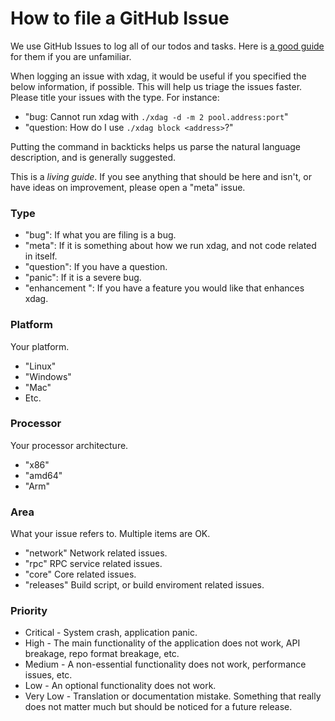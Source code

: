 # How to file a GitHub Issue

We use GitHub Issues to log all of our todos and tasks. Here is
[a good guide](https://guides.github.com/features/issues/) for them if you are
unfamiliar.

When logging an issue with xdag, it would be useful if you specified the
below information, if possible. This will help us triage the issues faster.
Please title your issues with the type. For instance:

- "bug: Cannot run xdag with `./xdag -d -m 2 pool.address:port`"
- "question: How do I use `./xdag block <address>`?"

Putting the command in backticks helps us parse the natural language description,
and is generally suggested.

This is a _living guide_. If you see anything that should be here and isn't, or
have ideas on improvement, please open a "meta" issue.

### Type

- "bug": If what you are filing is a bug.
- "meta": If it is something about how we run xdag, and not code related in itself.
- "question": If you have a question.
- "panic": If it is a severe bug.
- "enhancement ": If you have a feature you would like that enhances xdag.

### Platform

Your platform.

- "Linux"
- "Windows"
- "Mac"
- Etc.

### Processor

Your processor architecture.

- "x86"
- "amd64"
- "Arm"

### Area

What your issue refers to. Multiple items are OK.

- "network" Network related issues.
- "rpc" RPC service related issues.
- "core" Core related issues.
- "releases" Build script, or build enviroment related issues.

### Priority

- Critical - System crash, application panic.
- High - The main functionality of the application does not work, API breakage,
  repo format breakage, etc.
- Medium - A non-essential functionality does not work, performance issues, etc.
- Low - An optional functionality does not work.
- Very Low - Translation or documentation mistake. Something that really does
  not matter much but should be noticed for a future release.
